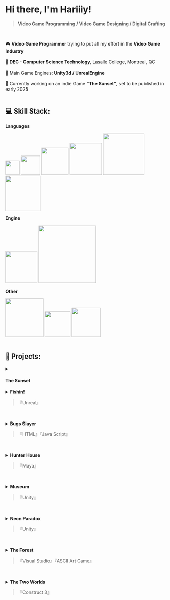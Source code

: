 # Hi there, I'm Hariiiy!
>**Video Game Programming / Video Game Designing / Digital Crafting**

</br>

🎮    **Video Game Programmer** trying to put all my effort in the **Video Game Industry** </br></br>
📝    **DEC - Computer Science Technology**, Lasalle College, Montreal, QC </br></br>
🚀    Main Game Engines: **Unity3d / UnrealEngine** </br></br>
🎯    Currently working on an indie Game **"The Sunset"**, set to be published in early 2025<br></br>




## 💻 Skill Stack:

<summary><b>Languages</b></summary>

  <img src="https://img.shields.io/badge/c%23-%23239120.svg?style=flat&logo=csharp&logoColor=white" width="45">  <img src="https://img.shields.io/badge/c-%2300599C.svg?style=flat&logo=c&logoColor=white" width="60">
  <img src="https://img.shields.io/badge/c++-%2300599C.svg?style=flat&logo=c%2B%2B&logoColor=white" width="85">
  <img src="https://img.shields.io/badge/html5-%23E34F26.svg?style=flat&logo=html5&logoColor=white" width="100">
  <img src="https://img.shields.io/badge/javascript-%23323330.svg?style=flat&logo=javascript&logoColor=%23F7DF1E" width="130">
  <img src="https://img.shields.io/badge/python-3670A0?style=flat&logo=python&logoColor=ffdd54" width="110">
  



<summary><b>Engine</b></summary>

  <img src="https://img.shields.io/badge/unity-%23000000.svg?style=flat&logo=unity&logoColor=white" width="100">  <img src="https://img.shields.io/badge/unrealengine-%23313131.svg?style=flat&logo=unrealengine&logoColor=white" width="180">
  


<summary><b>Other</b></summary>

  <img src="https://img.shields.io/badge/github-%23121011.svg?style=flat&logo=github&logoColor=white" width="120">  <img src="https://img.shields.io/badge/git-%23F05033.svg?style=flat&logo=git&logoColor=white" width="80">
  <img src="https://img.shields.io/badge/Itch-%23FF0B34.svg?style=flat&logo=Itch.io&logoColor=white" width="90">
</br>
</br>


## 👾 Projects:
<details>
<summary>
  
  #### <b>The Sunset</b> 

</summary>
  
  ><p>『A diablo like rpg game with multiple controllable characters, unique skills and 30+ perks that can be custom by player to boost up the battle. Survive, Fight, and Build in a fungal apocalypse』</p>

<a href = patreon.com/user?u=52585742> View Dev logs on my Patreon </a>

[Support me on Patreon!](href = patreon.com/user?u=52585742)

| IMAGE  | DESDESDESDESDESDESDESDESDESDESDESDESDESDESDESDESDESDESDESDESDESDESDESDESDESDESDESDE</br>SDESDESDESDESDESDESDESDESDESDESDESDESDESDESDESDESDES |
| ------------- | ------------- |


<details>

<summary><b>Screen Shots</b></summary>

 
</details>

---

</details>





<details>
<summary><b>Fishin!</b>

  >『Unreal』  </summary>

  
</details><br></br>


<details>
<summary><b>Bugs Slayer</b>

  >『HTML』『Java Script』 </summary>

  
</details><br></br>



<details>
<summary><b>Hunter House</b>

  >『Maya』</summary>

  
</details><br></br>



<details>
<summary><b>Museum</b>

  >『Unity』</summary>

  
</details><br></br>



<details>
<summary><b>Neon Paradox </b>
  
  >『Unity』</summary>

  
</details><br></br>



<details>
<summary><b>The Forest</b>
 
  >『Visual Studio』『ASCII Art Game』</summary>

  
</details><br></br>



<details>
<summary><b>The Two Worlds</b>
  
  >『Construct 3』</summary>

  
</details><br></br>
